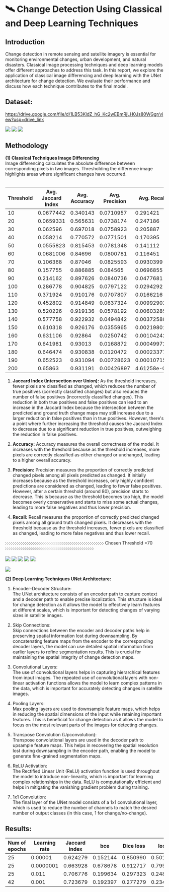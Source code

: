 # 🛰️ Change Detection Using Classical and Deep Learning Techniques

## Introduction
Change detection in remote sensing and satellite imagery is essential for monitoring environmental changes, urban development, and natural disasters. Classical image processing techniques and deep learning models offer different approaches to address this task. In this report, we explore the application of classical image differencing and deep learning with the UNet architecture for change detection. We evaluate their performance and discuss how each technique contributes to the final model.

## Dataset:
https://drive.google.com/file/d/1LB53KldZ_hG_Kc2wEBmRjLH0Js80WGgr/view?usp=drive_link

<img src="assets/A.png" alt=" " >
<img src="assets/B.png" alt=" " >
<img src="assets/label.png" alt=" " >

## Methodology

**(1) Classical Techniques Image Differencing**<br>
Image differencing calculates the absolute difference between corresponding pixels in two images. Thresholding the difference image highlights areas where significant changes have occurred.<br><br>

| Threshold | Avg. Jaccard Index | Avg. Accuracy | Avg. Precision | Avg. Recall |
|-----------|-------------------|---------------|----------------|-------------|
| 10        | 0.0677442         | 0.340143      | 0.0710957      | 0.291421    |
| 20        | 0.0659331         | 0.565631      | 0.0738174      | 0.247186    |
| 30        | 0.062596          | 0.697018      | 0.0758923      | 0.205887    |
| 40        | 0.058214          | 0.770572      | 0.0771501      | 0.170395    |
| 50        | 0.0555823         | 0.815453      | 0.0781348      | 0.141112    |
| 60        | 0.0681006         | 0.84696       | 0.0800781      | 0.116451    |
| 70        | 0.106368          | 0.87046       | 0.0825593      | 0.0930399   |
| 80        | 0.157755          | 0.886885      | 0.084565       | 0.0696855   |
| 90        | 0.214162          | 0.897626      | 0.0840736      | 0.0477681   |
| 100       | 0.286778          | 0.904825      | 0.0797122      | 0.0294292   |
| 110       | 0.371924          | 0.910176      | 0.0707807      | 0.0166216   |
| 120       | 0.452802          | 0.914849      | 0.0637324      | 0.00992902  |
| 130       | 0.520226          | 0.919136      | 0.0578192      | 0.00603285  |
| 140       | 0.577758          | 0.922932      | 0.0494842      | 0.00372588  |
| 150       | 0.610318          | 0.926176      | 0.0355965      | 0.00219801  |
| 160       | 0.631106          | 0.92864       | 0.0250742      | 0.00104242  |
| 170       | 0.641981          | 0.93013       | 0.0168872      | 0.000499721 |
| 180       | 0.646474          | 0.930838      | 0.0120472      | 0.000233772 |
| 190       | 0.652523          | 0.931094      | 0.00728623     | 0.000107154 |
| 200       | 0.65863           | 0.931191      | 0.00426897     | 4.61258e-05 |


1. **Jaccard Index (Intersection over Union):**
As the threshold increases, fewer pixels are classified as changed, which reduces the number of true positives (correctly classified changes) but also reduces the number of false positives (incorrectly classified changes). This reduction in both true positives and false positives can lead to an increase in the Jaccard Index because the intersection between the predicted and ground truth change maps may still increase due to a larger reduction in false positives than in true positives. However, there's a point where further increasing the threshold causes the Jaccard Index to decrease due to a significant reduction in true positives, outweighing the reduction in false positives.

2. **Accuracy:**
Accuracy measures the overall correctness of the model. It increases with the threshold because as the threshold increases, more pixels are correctly classified as either changed or unchanged, leading to a higher overall accuracy.

3. **Precision:**
Precision measures the proportion of correctly predicted changed pixels among all pixels predicted as changed. It initially increases because as the threshold increases, only highly confident predictions are considered as changed, leading to fewer false positives. However, after a certain threshold (around 80), precision starts to decrease. This is because as the threshold becomes too high, the model becomes overly conservative and starts to miss some actual changes, leading to more false negatives and thus lower precision.

4. **Recall:**
Recall measures the proportion of correctly predicted changed pixels among all ground truth changed pixels. It decreases with the threshold because as the threshold increases, fewer pixels are classified as changed, leading to more false negatives and thus lower recall.

჻჻჻჻჻჻჻჻჻჻჻჻჻჻჻჻჻჻჻჻჻჻჻჻჻჻჻჻჻჻჻჻჻჻჻჻჻჻჻჻჻჻჻჻჻჻჻჻჻჻ Chosen Threshold =70 ჻჻჻჻჻჻჻჻჻჻჻჻჻჻჻჻჻჻჻჻჻჻჻჻჻჻჻჻჻჻჻჻჻჻჻჻჻჻჻჻჻჻჻჻჻<br><br>
<img src="assets/diff_1.png" alt=" " >
<img src="assets/diff_2.png" alt=" " >
<img src="assets/diff_3.png" alt=" " >
<img src="assets/diff_4.png" alt=" " >
<img src="assets/diff_5.png" alt=" " >


<img src="assets/confusion_matrix.png" alt=" " >

**(2) Deep Learning Techniques UNet Architecture:**

1. Encoder-Decoder Structure:<br>
The UNet architecture consists of an encoder path to capture context and a decoder path to enable precise localization. This structure is ideal for change detection as it allows the model to effectively learn features at different scales, which is important for detecting changes of varying sizes in satellite images.<br>

2. Skip Connections:<br>
Skip connections between the encoder and decoder paths help in preserving spatial information lost during downsampling. By concatenating feature maps from the encoder to the corresponding decoder layers, the model can use detailed spatial information from earlier layers to refine segmentation results. This is crucial for maintaining the spatial integrity of change detection maps.<br>

3. Convolutional Layers:<br>
The use of convolutional layers helps in capturing hierarchical features from input images. The repeated use of convolutional layers with non-linear activation functions allows the model to learn complex patterns in the data, which is important for accurately detecting changes in satellite images.<br>

4. Pooling Layers:<br>
Max pooling layers are used to downsample feature maps, which helps in reducing the spatial dimensions of the input while retaining important features. This is beneficial for change detection as it allows the model to focus on the most relevant parts of the images for detecting changes.<br>

5. Transpose Convolution (Upconvolution):<br>
Transpose convolutional layers are used in the decoder path to upsample feature maps. This helps in recovering the spatial resolution lost during downsampling in the encoder path, enabling the model to generate fine-grained segmentation maps.<br>

6. ReLU Activation:<br>
The Rectified Linear Unit (ReLU) activation function is used throughout the model to introduce non-linearity, which is important for learning complex relationships in the data. ReLU is computationally efficient and helps in mitigating the vanishing gradient problem during training.<br>
7. 1x1 Convolution:<br>
The final layer of the UNet model consists of a 1x1 convolutional layer, which is used to reduce the number of channels to match the desired number of output classes (in this case, 1 for change/no-change).<br>

## Results:


| Num of epochs | Learning rate | Jaccard index | bce | Dice loss | loss |
|---------------|---------------|---------------|-----|-----------|------|
| 25            | 0.00001       | 0.624279      | 0.152144 | 0.850990 | 0.501567 |
| 25            | 0.0000001     | 0.663928      | 0.678678 | 0.912717 | 0.795697 |
| 25            | 0.011         | 0.706776      | 0.199634 | 0.297323 | 0.248478 |
| 42            | 0.001         | 0.723679      | 0.192397 | 0.277279 | 0.234838 |

